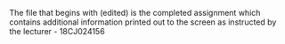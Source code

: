 The file that begins with (edited) is the completed assignment which contains additional information printed out to the screen as instructed by the lecturer - 18CJ024156
